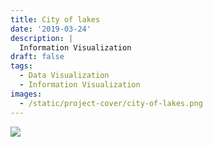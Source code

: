 ```yaml
---
title: City of lakes
date: '2019-03-24'
description: |
  Information Visualization
draft: false
tags:
  - Data Visualization
  - Information Visualization
images:
  - /static/project-cover/city-of-lakes.png
---
```


![](/static/projects/city-of-lakes/city-of-lakes-content.png)
